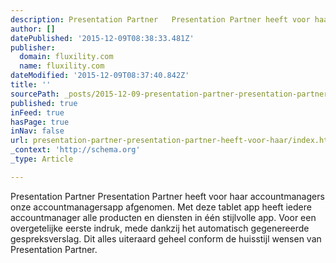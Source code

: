```yaml
---
description: Presentation Partner   Presentation Partner heeft voor haar accountmanagers onze accountmanagersapp afgenomen. Met deze tablet app heeft iedere accountmanager a
author: []
datePublished: '2015-12-09T08:38:33.481Z'
publisher:
  domain: fluxility.com
  name: fluxility.com
dateModified: '2015-12-09T08:37:40.842Z'
title: ''
sourcePath: _posts/2015-12-09-presentation-partner-presentation-partner-heeft-voor-haar.md
published: true
inFeed: true
hasPage: true
inNav: false
url: presentation-partner-presentation-partner-heeft-voor-haar/index.html
_context: 'http://schema.org'
_type: Article

---
```

Presentation Partner Presentation Partner heeft voor haar accountmanagers onze accountmanagersapp afgenomen. Met deze tablet app heeft iedere accountmanager alle producten en diensten in één stijlvolle app. Voor een overgetelijke eerste indruk, mede dankzij het automatisch gegenereerde gespreksverslag. Dit alles uiteraard geheel conform de huisstijl wensen van Presentation Partner.